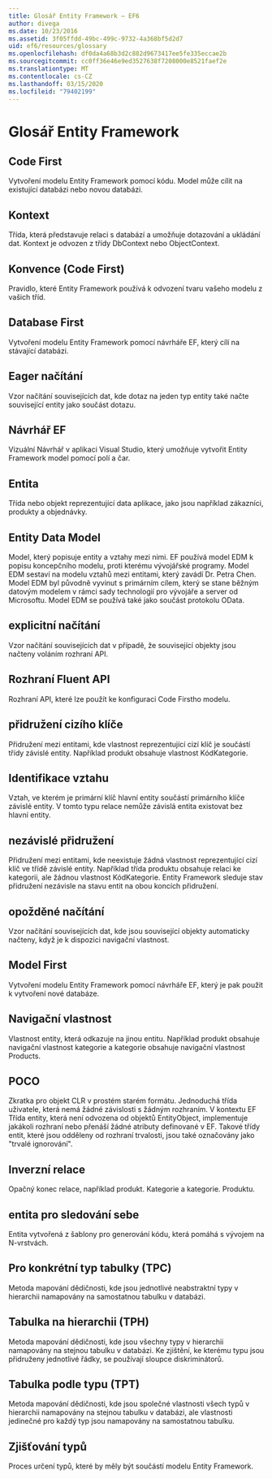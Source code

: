 ```yaml
---
title: Glosář Entity Framework – EF6
author: divega
ms.date: 10/23/2016
ms.assetid: 3f05ffdd-49bc-499c-9732-4a368bf5d2d7
uid: ef6/resources/glossary
ms.openlocfilehash: df0da4a68b3d2c882d9673417ee5fe335eccae2b
ms.sourcegitcommit: cc0ff36e46e9ed3527638f7208000e8521faef2e
ms.translationtype: MT
ms.contentlocale: cs-CZ
ms.lasthandoff: 03/15/2020
ms.locfileid: "79402199"
---
```

# <a name="entity-framework-glossary"></a>Glosář Entity Framework
## <a name="code-first"></a>Code First
Vytvoření modelu Entity Framework pomocí kódu. Model může cílit na existující databázi nebo novou databázi.

## <a name="context"></a>Kontext
Třída, která představuje relaci s databází a umožňuje dotazování a ukládání dat. Kontext je odvozen z třídy DbContext nebo ObjectContext.

## <a name="convention-code-first"></a>Konvence (Code First)
Pravidlo, které Entity Framework používá k odvození tvaru vašeho modelu z vašich tříd.

## <a name="database-first"></a>Database First
Vytvoření modelu Entity Framework pomocí návrháře EF, který cílí na stávající databázi.

## <a name="eager-loading"></a>Eager načítání
Vzor načítání souvisejících dat, kde dotaz na jeden typ entity také načte související entity jako součást dotazu.

## <a name="ef-designer"></a>Návrhář EF
Vizuální Návrhář v aplikaci Visual Studio, který umožňuje vytvořit Entity Framework model pomocí polí a čar.

## <a name="entity"></a>Entita
Třída nebo objekt reprezentující data aplikace, jako jsou například zákazníci, produkty a objednávky.

## <a name="entity-data-model"></a>Entity Data Model
Model, který popisuje entity a vztahy mezi nimi. EF používá model EDM k popisu koncepčního modelu, proti kterému vývojářské programy. Model EDM sestaví na modelu vztahů mezi entitami, který zavádí Dr. Petra Chen. Model EDM byl původně vyvinut s primárním cílem, který se stane běžným datovým modelem v rámci sady technologií pro vývojáře a server od Microsoftu. Model EDM se používá také jako součást protokolu OData.

## <a name="explicit-loading"></a>explicitní načítání
Vzor načítání souvisejících dat v případě, že související objekty jsou načteny voláním rozhraní API.

## <a name="fluent-api"></a>Rozhraní Fluent API
Rozhraní API, které lze použít ke konfiguraci Code Firstho modelu.

## <a name="foreign-key-association"></a>přidružení cizího klíče
Přidružení mezi entitami, kde vlastnost reprezentující cizí klíč je součástí třídy závislé entity. Například produkt obsahuje vlastnost KódKategorie.

## <a name="identifying-relationship"></a>Identifikace vztahu
Vztah, ve kterém je primární klíč hlavní entity součástí primárního klíče závislé entity. V tomto typu relace nemůže závislá entita existovat bez hlavní entity.

## <a name="independent-association"></a>nezávislé přidružení
Přidružení mezi entitami, kde neexistuje žádná vlastnost reprezentující cizí klíč ve třídě závislé entity. Například třída produktu obsahuje relaci ke kategorii, ale žádnou vlastnost KódKategorie. Entity Framework sleduje stav přidružení nezávisle na stavu entit na obou koncích přidružení.

## <a name="lazy-loading"></a>opožděné načítání
Vzor načítání souvisejících dat, kde jsou související objekty automaticky načteny, když je k dispozici navigační vlastnost.

## <a name="model-first"></a>Model First
Vytvoření modelu Entity Framework pomocí návrháře EF, který je pak použit k vytvoření nové databáze.

## <a name="navigation-property"></a>Navigační vlastnost
Vlastnost entity, která odkazuje na jinou entitu. Například produkt obsahuje navigační vlastnost kategorie a kategorie obsahuje navigační vlastnost Products.

## <a name="poco"></a>POCO
Zkratka pro objekt CLR v prostém starém formátu. Jednoduchá třída uživatele, která nemá žádné závislosti s žádným rozhraním. V kontextu EF Třída entity, která není odvozena od objektů EntityObject, implementuje jakákoli rozhraní nebo přenáší žádné atributy definované v EF. Takové třídy entit, které jsou odděleny od rozhraní trvalosti, jsou také označovány jako "trvalé ignorování".  

## <a name="relationship-inverse"></a>Inverzní relace
Opačný konec relace, například produkt. Kategorie a kategorie. Produktu.

## <a name="self-tracking-entity"></a>entita pro sledování sebe
Entita vytvořená z šablony pro generování kódu, která pomáhá s vývojem na N-vrstvách.

## <a name="table-per-concrete-type-tpc"></a>Pro konkrétní typ tabulky (TPC)
Metoda mapování dědičnosti, kde jsou jednotlivé neabstraktní typy v hierarchii namapovány na samostatnou tabulku v databázi.

## <a name="table-per-hierarchy-tph"></a>Tabulka na hierarchii (TPH)
Metoda mapování dědičnosti, kde jsou všechny typy v hierarchii namapovány na stejnou tabulku v databázi. Ke zjištění, ke kterému typu jsou přidruženy jednotlivé řádky, se používají sloupce diskriminátorů.

## <a name="table-per-type-tpt"></a>Tabulka podle typu (TPT)
Metoda mapování dědičnosti, kde jsou společné vlastnosti všech typů v hierarchii namapovány na stejnou tabulku v databázi, ale vlastnosti jedinečné pro každý typ jsou namapovány na samostatnou tabulku.

## <a name="type-discovery"></a>Zjišťování typů
Proces určení typů, které by měly být součástí modelu Entity Framework.
